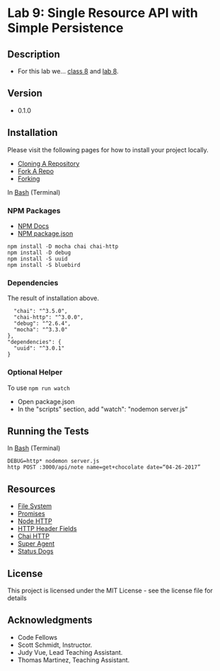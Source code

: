 # Lab 9: Single Resource API with Simple Persistence

## Description
* For this lab we...
[class 8](https://github.com/codefellows/seattle-javascript-401d15/tree/master/class-08-vanilla-REST-api) and [lab 8](https://github.com/codefellows-seattle-javascript-401d15/lab-08-single-resource-api).

## Version
* 0.1.0

## Installation
Please visit the following pages for how to install your project locally.

* [Cloning A Repository](https://help.github.com/articles/cloning-a-repository/)
* [Fork A Repo](https://help.github.com/articles/fork-a-repo/)
* [Forking](https://guides.github.com/activities/forking/)

In [Bash](https://en.wikipedia.org/wiki/Bash_(Unix_shell)) (Terminal)

### NPM Packages
* [NPM Docs](https://docs.npmjs.com)
* [NPM package.json](https://docs.npmjs.com/files/package.json)

```npm init
npm install -D mocha chai chai-http
npm install -D debug
npm install -S uuid
npm install -S bluebird
```
### Dependencies
The result of installation above.

```"devDependencies": {
  "chai": "^3.5.0",
  "chai-http": "^3.0.0",
  "debug": "^2.6.4",
  "mocha": "^3.3.0"
},
"dependencies": {
  "uuid": "^3.0.1"
}
```

### Optional Helper

To use `npm run watch`

* Open package.json
* In the "scripts" section, add "watch": "nodemon server.js"

## Running the Tests
In [Bash](https://en.wikipedia.org/wiki/Bash_(Unix_shell)) (Terminal)

```npm run test
DEBUG=http* nodemon server.js
http POST :3000/api/note name=get+chocolate date=“04-26-2017”
```

## Resources
* [File System](https://nodejs.org/dist/latest-v6.x/docs/api/fs.html)
* [Promises](https://developers.google.com/web/fundamentals/getting-started/primers/promises)
* [Node HTTP](https://nodejs.org/api/http.html)
* [HTTP Header Fields](https://en.wikipedia.org/wiki/List_of_HTTP_header_fields#Request_fields)
* [Chai HTTP](https://github.com/chaijs/chai-http)
* [Super Agent](https://visionmedia.github.io/superagent/)
* [Status Dogs](https://httpstatusdogs.com)

## License

This project is licensed under the MIT License - see the license file for details

## Acknowledgments
* Code Fellows
* Scott Schmidt, Instructor.
* Judy Vue, Lead Teaching Assistant.
* Thomas Martinez, Teaching Assistant.
